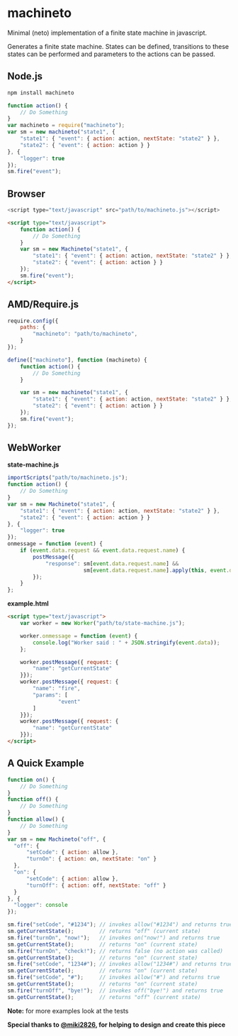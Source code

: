 machineto
=========

Minimal (neto) implementation of a finite state machine in javascript.

Generates a finite state machine.
States can be defined, transitions to these states can be performed and parameters to the actions can be passed.

## Node.js
```js
npm install machineto
```
```js
function action() {
    // Do Something
}
var machineto = require("machineto");
var sm = new machineto("state1", {
    "state1": { "event": { action: action, nextState: "state2" } },
    "state2": { "event": { action: action } }
}, {
    "logger": true
});
sm.fire("event");
```

## Browser
```js
<script type="text/javascript" src="path/to/machineto.js"></script>
```
```html
<script type="text/javascript">
    function action() {
        // Do Something
    }
    var sm = new Machineto("state1", {
        "state1": { "event": { action: action, nextState: "state2" } },
        "state2": { "event": { action: action } }
    });
    sm.fire("event");
</script>
```

## AMD/Require.js
```js
require.config({
    paths: {
        "machineto": "path/to/machineto",
    }
});
```
```js
define(["machineto"], function (machineto) {
    function action() {
        // Do Something
    }

    var sm = new machineto("state1", {
        "state1": { "event": { action: action, nextState: "state2" } },
        "state2": { "event": { action: action } }
    });
    sm.fire("event");
});
```

## WebWorker
__state-machine.js__
```js
importScripts("path/to/machineto.js");
function action() {
    // Do Something
}
var sm = new Machineto("state1", {
    "state1": { "event": { action: action, nextState: "state2" } },
    "state2": { "event": { action: action } }
}, {
    "logger": true
});
onmessage = function (event) {
    if (event.data.request && event.data.request.name) {
        postMessage({
            "response": sm[event.data.request.name] &&
                        sm[event.data.request.name].apply(this, event.data.request.params)
        });
    }
};
```

__example.html__
```html
<script type="text/javascript">
    var worker = new Worker("path/to/state-machine.js");

    worker.onmessage = function (event) {
        console.log("Worker said : " + JSON.stringify(event.data));
    };

    worker.postMessage({ request: {
        "name": "getCurrentState"
    }});
    worker.postMessage({ request: {
        "name": "fire",
        "params": [
                "event"
        ]
    }});
    worker.postMessage({ request: {
        "name": "getCurrentState"
    }});
</script>
```

## A Quick Example
```js
function on() {
    // Do Something
}
function off() {
    // Do Something
}
function allow() {
    // Do Something
}
var sm = new Machineto("off", {
  "off": {
      "setCode": { action: allow },
      "turnOn": { action: on, nextState: "on" }
  },
  "on": {
      "setCode": { action: allow },
      "turnOff": { action: off, nextState: "off" }
  }
}, {
  "logger": console
});

sm.fire("setCode", "#1234"); // invokes allow("#1234") and returns true
sm.getCurrentState();        // returns "off" (current state)
sm.fire("turnOn", "now!");   // invokes on("now!") and returns true
sm.getCurrentState();        // returns "on" (current state)
sm.fire("turnOn", "check!"); // returns false (no action was called)
sm.getCurrentState();        // returns "on" (current state)
sm.fire("setCode", "1234#"); // invokes allow("1234#") and returns true
sm.getCurrentState();        // returns "on" (current state)
sm.fire("setCode", "#");     // invokes allow("#") and returns true
sm.getCurrentState();        // returns "on" (current state)
sm.fire("turnOff", "bye!");  // invokes off("bye!") and returns true
sm.getCurrentState();        // returns "off" (current state)

```

__Note:__ for more examples look at the tests


__Special thanks to [@miki2826](https://github.com/miki2826), for helping to design and create this piece__